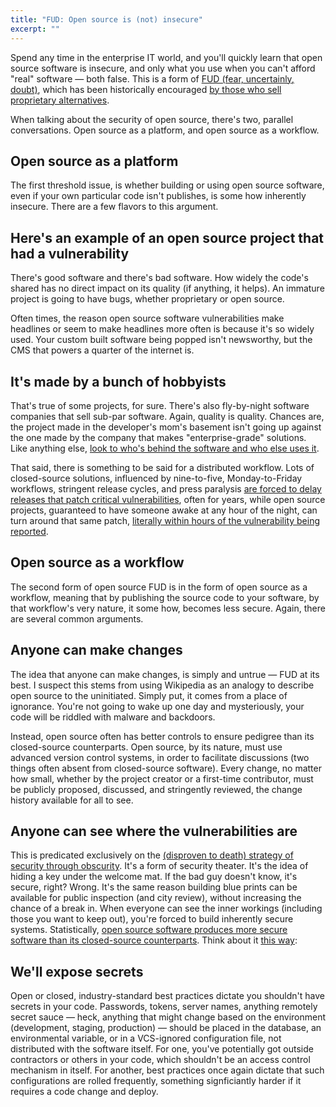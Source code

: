 ```yaml
---
title: "FUD: Open source is (not) insecure"
excerpt: ""
---
```


Spend any time in the enterprise IT world, and you'll quickly learn that open source software is insecure, and only what you use when you can't afford "real" software — both false. This is a form of [FUD (fear, uncertainly, doubt)](http://en.wikipedia.org/wiki/Fear,_uncertainty_and_doubt), which has been historically encouraged [by those who sell proprietary alternatives](https://en.wikipedia.org/wiki/Halloween_documents).

When talking about the security of open source, there's two, parallel conversations. Open source as a platform, and open source as a workflow.

## Open source as a platform

The first threshold issue, is whether building or using open source software, even if your own particular code isn't publishes, is some how inherently insecure. There are a few flavors to this argument.

## Here's an example of an open source project that had a vulnerability

There's good software and there's bad software. How widely the code's shared has no direct impact on its quality (if anything, it helps). An immature project is going to have bugs, whether proprietary or open source.

Often times, the reason open source software vulnerabilities make headlines or seem to make headlines more often is because it's so widely used. Your custom built software being popped isn't newsworthy, but the CMS that powers a quarter of the internet is.

## It's made by a bunch of hobbyists

That's true of some projects, for sure. There's also fly-by-night software companies that sell sub-par software. Again, quality is quality. Chances are, the project made in the developer's mom's basement isn't going up against the one made by the company that makes "enterprise-grade" solutions. Like anything else, [look to who's behind the software and who else uses it](http://ben.balter.com/2014/06/02/how-to-identify-a-strong-open-source-project/).

That said, there is something to be said for a distributed workflow. Lots of closed-source solutions, influenced by nine-to-five, Monday-to-Friday workflows, stringent release cycles, and press paralysis [are forced to delay releases that patch critical vulnerabilities](http://www.xconomy.com/boston/2008/03/07/delays-in-software-patch-pushed-security-firm-to-disclose-vmware-flaw/), often for years, while open source projects, guaranteed to have someone awake at any hour of the night, can turn around that same patch, [literally within hours of the vulnerability being reported](https://twitter.com/#!/nacin/status/9753986051604480).

## Open source as a workflow

The second form of open source FUD is in the form of open source as a workflow, meaning that by publishing the source code to your software, by that workflow's very nature, it some how, becomes less secure. Again, there are several common arguments.

## Anyone can make changes

The idea that anyone can make changes, is simply and untrue — FUD at its best. I suspect this stems from using Wikipedia as an analogy to describe open source to the uninitiated. Simply put, it comes from a place of ignorance. You're not going to wake up one day and mysteriously, your code will be riddled with malware and backdoors.

Instead, open source often has better controls to ensure pedigree than its closed-source counterparts. Open source, by its nature, must use advanced version control systems, in order to facilitate discussions (two things often absent from closed-source software). Every change, no matter how small, whether by the project creator or a first-time contributor, must be publicly proposed, discussed, and stringently reviewed, the change history available for all to see.

## Anyone can see where the vulnerabilities are

This is predicated exclusively on the [(disproven to death) strategy of security through obscurity](http://en.wikipedia.org/wiki/Security_through_obscurity). It's a form of security theater. It's the idea of hiding a key under the welcome mat. If the bad guy doesn't know, it's secure, right? Wrong. It's the same reason building blue prints can be available for public inspection (and city review), without increasing the chance of a break in. When everyone can see the inner workings (including those you want to keep out), you're forced to build inherently secure systems. Statistically, [open source software produces more secure software than its closed-source counterparts](http://www.infoworld.com/d/open-source-software/report-open-source-tops-proprietary-code-in-quality-187169). Think about it [this way](http://www.commlawblog.com/2010/01/articles/unlicensed-operations-and-emer/fcc-changes-stance-on-opensource-security/):

## We'll expose secrets

Open or closed, industry-standard best practices dictate you shouldn't have secrets in your code. Passwords, tokens, server names, anything remotely secret sauce — heck, anything that might change based on the environment (development, staging, production) — should be placed in the database, an environmental variable, or in a VCS-ignored configuration file, not distributed with the software itself. For one, you've potentially got outside contractors or others in your code, which shouldn't be an access control mechanism in itself. For another, best practices once again dictate that such configurations are rolled frequently, something signficiantly harder if it requires a code change and deploy.

